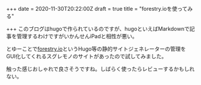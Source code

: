 +++
date = 2020-11-30T20:22:00Z
draft = true
title = "forestry.ioを使ってみる"

+++
このブログはhugoで作られているのですが、hugoといえばMarkdownで記事を管理するわけですがいかんせんiPadと相性が悪い。

とゆーことで[forestry.io](https://forestry.io "https://forestry.io")というHugo等の静的サイトジェネレーターの管理をGUI化してくれるスグレモノのサイトがあったので試してみました。

触った感じおしゃれで良さそうですね。しばらく使ったらレビューするかもしれない。